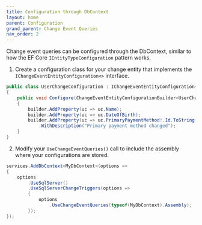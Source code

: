 ```yaml
---
title: Configuration through DbContext
layout: home
parent: Configuration
grand_parent: Change Event Queries
nav_order: 2
---
```


Change event queries can be configured through the DbContext, similar to how the EF Core `IEntityTypeConfiguration` pattern works.

1. Create a configuration class for your change entity that implements the `IChangeEventEntityConfiguration<>` interface.
```c#
public class UserChangeConfiguration : IChangeEventEntityConfiguration<UserChange>
{
    public void Configure(ChangeEventEntityConfigurationBuilder<UserChange> builder)
    {
        builder.AddProperty(uc => uc.Name);
        builder.AddProperty(uc => uc.DateOfBirth);
        builder.AddProperty(uc => uc.PrimaryPaymentMethod!.Id.ToString())
            .WithDescription("Primary payment method changed");
    }
}
```

2. Modify your `UseChangeEventQueries()` call to include the assembly where your configurations are stored.
```c#
services.AddDbContext<MyDbContext>(options =>
{
    options
        .UseSqlServer()
        .UseSqlServerChangeTriggers(options =>
        {
            options
                .UseChangeEventQueries(typeof(MyDbContext).Assembly);
        });
});
```